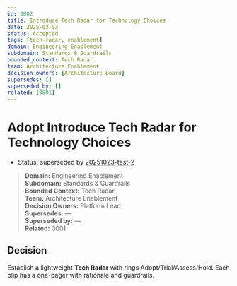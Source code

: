 ```yaml
---
id: 0002
title: Introduce Tech Radar for Technology Choices
date: 2025-03-03
status: Accepted
tags: [tech-radar, enablement]
domain: Engineering Enablement
subdomain: Standards & Guardrails
bounded_context: Tech Radar
team: Architecture Enablement
decision_owners: [Architecture Board]
supersedes: []
superseded_by: []
related: [0001]
---
```


# Adopt Introduce Tech Radar for Technology Choices

- Status: superseded by [20251023-test-2](20251023-test-2.md)


> **Domain:** Engineering Enablement  
> **Subdomain:** Standards & Guardrails  
> **Bounded Context:** Tech Radar  
> **Team:** Architecture Enablement  
> **Decision Owners:** Platform Lead  
> **Supersedes:** —  
> **Superseded by:** —  
> **Related:** 0001

## Decision
Establish a lightweight **Tech Radar** with rings Adopt/Trial/Assess/Hold. Each blip has a one-pager with rationale and guardrails.
